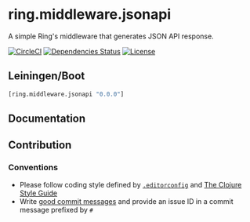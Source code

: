 ring.middleware.jsonapi
====

A simple Ring's middleware that generates JSON API response.

[![CircleCI](https://circleci.com/gh/druids/ring.middleware.jsonapi.svg?style=svg)](https://circleci.com/gh/druids/ring.middleware.jsonapi)
[![Dependencies Status](https://jarkeeper.com/druids/ring.middleware.jsonapi/status.png)](https://jarkeeper.com/druids/ring.middleware.jsonapi)
[![License](https://img.shields.io/badge/MIT-Clause-blue.svg)](https://opensource.org/licenses/MIT)


Leiningen/Boot
--------------

```clojure
[ring.middleware.jsonapi "0.0.0"]
```


Documentation
-------------


Contribution
------------

### Conventions

* Please follow coding style defined by [`.editorconfig`](http://editorconfig.org)
 and [The Clojure Style Guide](https://github.com/bbatsov/clojure-style-guide)
* Write [good commit messages](https://chris.beams.io/posts/git-commit/)
 and provide an issue ID in a commit message prefixed by `#`
